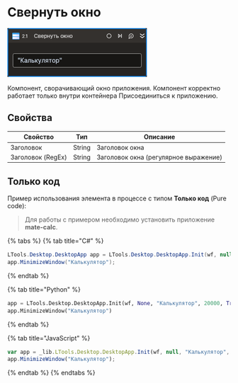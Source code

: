 # Свернуть окно

![](../../../resources/activities/basic/desktop/minimize-window-activity.png)

Компонент, сворачивающий окно приложения. Компонент корректно работает только внутри контейнера Присоединиться к приложению.

## Свойства
| Свойство            | Тип    | Описание                                           |
| ------------------- | ------ | -------------------------------------------------- |
| Заголовок           | String | Заголовок окна                                     |
| Заголовок (RegEx)   | String | Заголовок окна (регулярное выражение)              |

## Только код  
Пример использования элемента в процессе с типом **Только код** (Pure code):
> Для работы с примером необходимо установить приложение **mate-calc**.

{% tabs %}
{% tab title="C#" %}
```csharp
LTools.Desktop.DesktopApp app = LTools.Desktop.DesktopApp.Init(wf, null, "Калькулятор", 20000, true, LTools.Desktop.Model.DesktopTypes.UIAUTOMATION);
app.MinimizeWindow("Калькулятор");
```
{% endtab %}

{% tab title="Python" %}
```python
app = LTools.Desktop.DesktopApp.Init(wf, None, "Калькулятор", 20000, True, LTools.Desktop.Model.DesktopTypes.UIAUTOMATION)
app.MinimizeWindow("Калькулятор")
```
{% endtab %}

{% tab title="JavaScript" %}
```javascript
var app = _lib.LTools.Desktop.DesktopApp.Init(wf, null, "Калькулятор", 20000, true, _lib.LTools.Desktop.Model.DesktopTypes.UIAUTOMATION);
app.MinimizeWindow("Калькулятор");
```
{% endtab %}
{% endtabs %}
